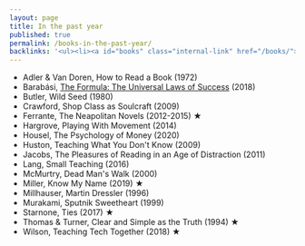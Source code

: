 ```yaml
---
layout: page
title: In the past year
published: true
permalink: /books-in-the-past-year/
backlinks: '<ul><li><a id="books" class="internal-link" href="/books/">Books</a></li></ul>'
---
```


* Adler & Van Doren, How to Read a Book (1972)
* Barabási, <a id="barabasi-the-formula" class="internal-link" href="/barabasi-the-formula/">The Formula: The Universal Laws of Success</a> (2018)
* Butler, Wild Seed (1980)
* Crawford, Shop Class as Soulcraft (2009)
* Ferrante, The Neapolitan Novels (2012-2015) ★
* Hargrove, Playing With Movement (2014)
* Housel, The Psychology of Money (2020)
* Huston, Teaching What You Don't Know (2009)
* Jacobs, The Pleasures of Reading in an Age of Distraction (2011)
* Lang, Small Teaching (2016)
* McMurtry, Dead Man's Walk (2000)
* Miller, Know My Name (2019) ★
* Millhauser, Martin Dressler (1996)
* Murakami, Sputnik Sweetheart (1999)
* Starnone, Ties (2017) ★
* Thomas & Turner, Clear and Simple as the Truth (1994) ★
* Wilson, Teaching Tech Together (2018) ★
